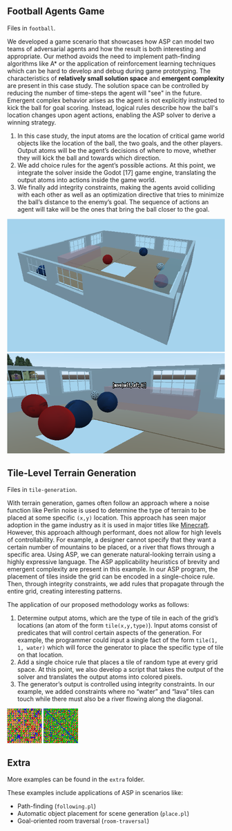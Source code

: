 ## Football Agents Game

Files in `football`.

We developed a game scenario that showcases how ASP can model two teams of
adversarial agents and how the result is both interesting and appropriate. Our
method avoids the need to implement path-finding algorithms like A* or the
application of reinforcement learning techniques which can be hard to develop
and debug during game prototyping. The characteristics of **relatively small
solution space** and **emergent complexity** are present in this case study.
The solution space can be controlled by reducing the number of time-steps the
agent will "see" in the future. Emergent complex behavior arises as the agent
is not explicitly instructed to kick the ball for goal scoring. Instead,
logical rules describe how the ball's location changes upon agent actions,
enabling the ASP solver to derive a winning strategy.

1. In this case study, the input atoms are the location of critical game world objects like the location of the ball,
the two goals, and the other players. Output atoms will be the agent’s decisions of where to move, whether
they will kick the ball and towards which direction.
2. We add choice rules for the agent’s possible actions. At this point, we integrate the solver inside the Godot [17]
game engine, translating the output atoms into actions inside the game world.
3. We finally add integrity constraints, making the agents avoid colliding with each other as well as an optimization
directive that tries to minimize the ball’s distance to the enemy’s goal. The sequence of actions an agent will
take will be the ones that bring the ball closer to the goal.

![A top-down screenshot of the football playing field.](./assets/field.png)
![The football players. The floating text above the agent indicates the agent's latest "thought", which is the action it will perform next.](./assets/field_close_facts.png)

## Tile-Level Terrain Generation

Files in `tile-generation`.

With terrain generation, games often follow an approach where a noise function like Perlin noise is used to
determine the type of terrain to be placed at some specific `(x,y)` location. This approach has seen major adoption in
the game industry as it is used in major titles like [Minecraft](https://minecraft.fandom.com/wiki/Noise_generator). However, this approach although performant, does
not allow for high levels of controllability. For example, a designer cannot specify that they want a certain number of
mountains to be placed, or a river that flows through a specific area. Using ASP, we can generate natural-looking terrain
using a highly expressive language. The ASP applicability heuristics of brevity and emergent complexity are present
in this example. In our ASP program, the placement of tiles inside the grid can be encoded in a single-choice rule. Then,
through integrity constraints, we add rules that propagate through the entire grid, creating interesting patterns.

The application of our proposed methodology works as follows:

1. Determine output atoms, which are the type of tile in each of the grid’s locations (an atom of the form
`tile(x,y,type)`). Input atoms consist of predicates that will control certain aspects of the generation. For
example, the programmer could input a single fact of the form `tile(1, 1, water)` which will force the generator
to place the specific type of tile on that location.
2. Add a single choice rule that places a tile of random type at every grid space. At this point, we also develop a
script that takes the output of the solver and translates the output atoms into colored pixels.
3. The generator’s output is controlled using integrity constraints. In our example, we added constraints where no
“water” and “lava” tiles can touch while there must also be a river flowing along the diagonal.

![A generated map with no constraints encoded.](./assets/no_constraints.png)
![A generated map with a river flowing through it and no water and lava tiles touching (inside the same sub-grid).](./assets/all_constraints.png)

## Extra

More examples can be found in the `extra` folder. 

These examples include applications of ASP in scenarios like: 

- Path-finding (`following.pl`)
- Automatic object placement for scene generation (`place.pl`)
- Goal-oriented room traversal (`room-traversal`)
